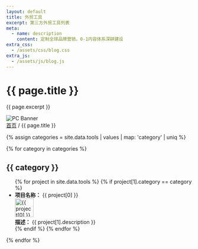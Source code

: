 ```yaml
---
layout: default
title: 外贸工具
excerpt: 第三方外贸工具列表
meta:
  - name: description
    content: 定制全球品牌营销，0-1内容体系深耕建设
extra_css:
  - /assets/css/blog.css
extra_js:
  - /assets/js/blog.js
---
```


<div class="content-banner">
  <div class="content-banner-text">
    <h1>{{ page.title }}</h1>
    <p>{{ page.excerpt }}</p>
  </div>
  <img src="{{ '/assets/images/social-media.jpg' | relative_url }}" alt="PC Banner" class="pc-banner">
</div>

<main class="blog-content">
  <div class="filter-container">
    <div class="breadcrumb">
      <a href="/">首页</a> /
      {{ page.title }}
    </div>
  </div>

{% assign categories = site.data.tools | values | map: 'category' | uniq %}

{% for category in categories %}
  <h2>{{ category }}</h2>
  <ul>
    {% for project in site.data.tools %}
      {% if project[1].category == category %}
        <li>
          <strong>项目名称：</strong> {{ project[0] }}<br>
          <img src="{{ project[1].icon }}" alt="{{ project[0] }} 图标" width="50" height="50"><br>
          <strong>描述：</strong> {{ project[1].description }}
        </li>
      {% endif %}
    {% endfor %}
  </ul>
{% endfor %}
  
  <div id="pagination"></div>
</main>
